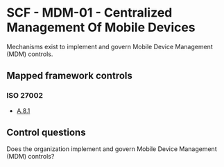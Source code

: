# SCF - MDM-01 - Centralized Management Of Mobile Devices
Mechanisms exist to implement and govern Mobile Device Management (MDM) controls.
## Mapped framework controls
### ISO 27002
- [A.8.1](../iso27002/a-8.md#a81)
  
## Control questions
Does the organization implement and govern Mobile Device Management (MDM) controls?
  